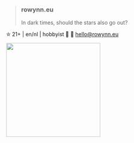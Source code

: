 > ### rowynn.eu
>
> In dark times, should the stars also go out?

⛤ 21+ | en/nl | hobbyist 💜 
📧 hello@rowynn.eu

<img src="https://cdn.imgchest.com/files/d7ogcmroloy.png" width="250" height=flex>

<!--- erm.. what the scallop? --->
